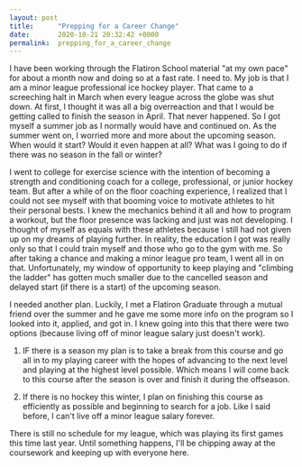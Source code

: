 ```yaml
---
layout: post
title:      "Prepping for a Career Change"
date:       2020-10-21 20:32:42 +0000
permalink:  prepping_for_a_career_change
---
```



I have been working through the Flatiron School material "at my own pace" for about a month now and doing so at a fast rate. I need to. My job is that I am a minor league professional ice hockey player. That came to a screeching halt in March when every league across the globe was shut down. At first, I thought it was all a big overreaction and that I would be getting called to finish the season in April. That never happened. So I got myself a summer job as I normally would have and continued on. As the summer went on, I worried more and more about the upcoming season. When would it start? Would it even happen at all? What was I going to do if there was no season in the fall or winter?

I went to college for exercise science with the intention of becoming a strength and conditioning coach for a college, professional, or junior hockey team. But after a while of on the floor coaching experience, I realized that I could not see myself with that booming voice to motivate athletes to hit their personal bests. I knew the mechanics behind it all and how to program a workout, but the floor presence was lacking and just was not developing. I thought of myself as equals with these athletes because I still had not given up on my dreams of playing further. In reality, the education I got was really only so that I could train myself and those who go to the gym with me. So after taking a chance and making a minor league pro team, I went all in on that. Unfortunately, my window of opportunity to keep playing and "climbing the ladder" has gotten much smaller due to the cancelled season and delayed start (if there is a start) of the upcoming season.

I needed another plan. Luckily, I met a Flatiron Graduate through a mutual friend over the summer and he gave me some more info on the program so I looked into it, applied, and got in. I knew going into this that there were two options (because living off of minor league salary just doesn't work).

1. IF there is a season my plan is to take a break from this course and go all in to my playing career with the hopes of advancing to the next level and playing at the highest level possible. Which means I will come back to this course after the season is over and finish it during the offseason. 

2. If there is no hockey this winter, I plan on finishing this course as efficiently as possible and beginning to search for a job. Like I said before, I can't live off a minor league salary forever. 

There is still no schedule for my league, which was playing its first games this time last year. Until something happens, I'll be chipping away at the coursework and keeping up with everyone here. 
